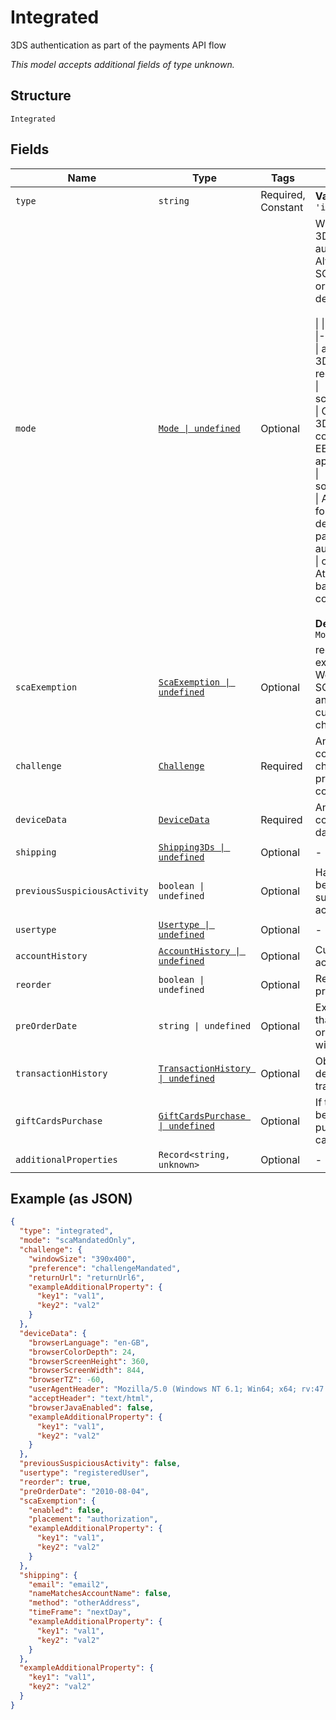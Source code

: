 
# Integrated

3DS authentication as part of the payments API flow

*This model accepts additional fields of type unknown.*

## Structure

`Integrated`

## Fields

| Name | Type | Tags | Description |
|  --- | --- | --- | --- |
| `type` | `string` | Required, Constant | **Value**: `'integrated'` |
| `mode` | [`Mode \| undefined`](../../doc/models/mode.md) | Optional | When to request 3DS authentication. Always, when SCA is mandated or only for soft declines.<br><br>\|  \|  \|<br>\|-----\|-----\|<br>\| always   \| Attempt 3DS for every request \|<br>\| scaMandatedOnly   \|  Only attempt 3DS for issuer countries in the EEA where SCA applies   \|<br>\| softDeclinesOnly   \| Attempt 3DS following a soft decline from payment authorization  \|<br>\| customRules   \| Attempt 3DS based on rules configured \|<br><br>**Default**: `Mode.Always` |
| `scaExemption` | [`ScaExemption \| undefined`](../../doc/models/sca-exemption.md) | Optional | request an SCA exemption from Worldpay. Be SCA compliant and reduce customer checkout friction |
| `challenge` | [`Challenge`](../../doc/models/challenge.md) | Required | An object containing 3DS challenge preferences and configuration |
| `deviceData` | [`DeviceData`](../../doc/models/device-data.md) | Required | An object containing device data for 3DS |
| `shipping` | [`Shipping3Ds \| undefined`](../../doc/models/shipping-3-ds.md) | Optional | - |
| `previousSuspiciousActivity` | `boolean \| undefined` | Optional | Has the account been flagged for suspicious activity. |
| `usertype` | [`Usertype \| undefined`](../../doc/models/usertype.md) | Optional | - |
| `accountHistory` | [`AccountHistory \| undefined`](../../doc/models/account-history.md) | Optional | Customer account history |
| `reorder` | `boolean \| undefined` | Optional | Repeat of a previous order |
| `preOrderDate` | `string \| undefined` | Optional | Expected date that a pre-ordered purchase will be available. |
| `transactionHistory` | [`TransactionHistory \| undefined`](../../doc/models/transaction-history.md) | Optional | Object containing details of the last transaction. |
| `giftCardsPurchase` | [`GiftCardsPurchase \| undefined`](../../doc/models/gift-cards-purchase.md) | Optional | If the order is being used to purchase a gift card. |
| `additionalProperties` | `Record<string, unknown>` | Optional | - |

## Example (as JSON)

```json
{
  "type": "integrated",
  "mode": "scaMandatedOnly",
  "challenge": {
    "windowSize": "390x400",
    "preference": "challengeMandated",
    "returnUrl": "returnUrl6",
    "exampleAdditionalProperty": {
      "key1": "val1",
      "key2": "val2"
    }
  },
  "deviceData": {
    "browserLanguage": "en-GB",
    "browserColorDepth": 24,
    "browserScreenHeight": 360,
    "browserScreenWidth": 844,
    "browserTZ": -60,
    "userAgentHeader": "Mozilla/5.0 (Windows NT 6.1; Win64; x64; rv:47.0)",
    "acceptHeader": "text/html",
    "browserJavaEnabled": false,
    "exampleAdditionalProperty": {
      "key1": "val1",
      "key2": "val2"
    }
  },
  "previousSuspiciousActivity": false,
  "usertype": "registeredUser",
  "reorder": true,
  "preOrderDate": "2010-08-04",
  "scaExemption": {
    "enabled": false,
    "placement": "authorization",
    "exampleAdditionalProperty": {
      "key1": "val1",
      "key2": "val2"
    }
  },
  "shipping": {
    "email": "email2",
    "nameMatchesAccountName": false,
    "method": "otherAddress",
    "timeFrame": "nextDay",
    "exampleAdditionalProperty": {
      "key1": "val1",
      "key2": "val2"
    }
  },
  "exampleAdditionalProperty": {
    "key1": "val1",
    "key2": "val2"
  }
}
```

